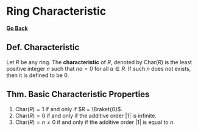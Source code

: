 # Ring Characteristic

[**Go Back**](../00-index.md)

## Def. Characteristic

Let $R$ be any ring. The **characteristic** of $R$, denoted by $\text{Char}(R)$ is the least positive integer $n$ such that $na = 0$ for all $a \in R$. If such $n$ does not exists, then it is defined to be $0$.

## Thm. Basic Characteristic Properties

1. $\text{Char}(R) = 1$ if and only if $R = \Braket{0}$.
2. $\text{Char}(R) = 0$ if and only if the additive order $|1|$ is infinite.
3. $\text{Char}(R) = n \neq 0$ if and only if the additive order $|1|$ is equal to $n$.
